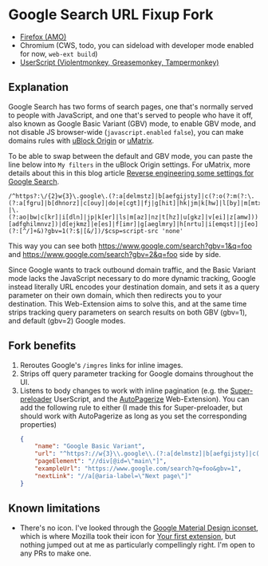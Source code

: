 # Google Search URL Fixup Fork

- [Firefox (AMO)](https://addons.mozilla.org/firefox/addon/google-search-url-fixup-fork/)
- Chromium (CWS, todo, you can sideload with developer mode enabled for now, `web-ext build`)
- [UserScript (Violentmonkey, Greasemonkey, Tampermonkey)](https://raw.githubusercontent.com/brian6932/gsearch-urlfix/master/index.user.js)

## Explanation

Google Search has two forms of search pages, one that's normally served to people with JavaScript, and one that's served to people who have it off, also known as Google Basic Variant (GBV) mode, to enable GBV mode, and not disable JS browser-wide (`javascript.enabled` `false`), you can make domains rules with [uBlock Origin](https://github.com/gorhill/uBlock) or [uMatrix](https://github.com/gorhill/uMatrix).

To be able to swap between the default and GBV mode, you can paste the line below into `My filters` in the uBlock Origin settings. For uMatrix, more details about this in this blog article [Reverse engineering some settings for Google Search](https://utcc.utoronto.ca/~cks/space/blog/web/GoogleSearchSettings).
```
/^https?:\/{2}w{3}\.google\.(?:a[delmstz]|b[aefgijsty]|c(?:o(?:m(?:\.(?:a[fgru]|b[dhnorz]|c[ouy]|do|e[cgt]|fj|g[hit]|hk|jm|k[hw]|l[by]|m[mtxy]|n[agip]|om|p[aeghkry]|qa|s[abglv]|t[jrw]|u[ay]|v[cn]))?|\.(?:ao|bw|c[kr]|i[dln]|jp|k[er]|ls|m[az]|nz|t[hz]|u[gkz]|v[ei]|z[amw]))|[adfghilmnvz])|d[ejkmz]|e[es]|f[imr]|g[aeglmry]|h[nrtu]|i[emqst]|j[eo]|k[giz]|l[aiktuv]|m[degklnuvw]|n[eloru]|p[lnst]|r[osuw]|s[cehikmnort]|t[dglmnot]|vu|ws)\/search\?(?:[^/]+&)?gbv=1(?:$|[&/])/$csp=script-src 'none'
```
This way you can see both https://www.google.com/search?gbv=1&q=foo and https://www.google.com/search?gbv=2&q=foo side by side.

Since Google wants to track outbound domain traffic, and the Basic Variant mode lacks the JavaScript necessary to do more dynamic tracking, Google instead literally URL encodes your destination domain, and sets it as a query parameter on their own domain, which then redirects you to your destination. This Web-Extension aims to solve this, and at the same time strips tracking query parameters on search results on both GBV (gbv=1), and default (gbv=2) Google modes.

## Fork benefits

1. Reroutes Google's `/imgres` links for inline images.
1. Strips off query parameter tracking for Google domains throughout the UI.
1. Listens to body changes to work with inline pagination (e.g. the [Super-preloader](https://github.com/machsix/Super-preloader) UserScript, and the [AutoPagerize](https://github.com/tophf/autopagerize) Web-Extension). You can add the following rule to either (I made this for Super-preloader, but should work with AutoPagerize as long as you set the corresponding properties)
    ```json
    {
    	"name": "Google Basic Variant",
    	"url": "^https?://w{3}\\.google\\.(?:a[delmstz]|b[aefgijsty]|c(?:o(?:m(?:\\.(?:a[fgru]|b[dhnorz]|c[ouy]|do|e[cgt]|fj|g[hit]|hk|jm|k[hw]|l[by]|m[mtxy]|n[agip]|om|p[aeghkry]|qa|s[abglv]|t[jrw]|u[ay]|v[cn]))?|\\.(?:ao|bw|c[kr]|i[dln]|jp|k[er]|ls|m[az]|nz|t[hz]|u[gkz]|v[ei]|z[amw]))|[adfghilmnvz])|d[ejkmz]|e[es]|f[imr]|g[aeglmry]|h[nrtu]|i[emqst]|j[eo]|k[giz]|l[aiktuv]|m[degklnuvw]|n[eloru]|p[lnst]|r[osuw]|s[cehikmnort]|t[dglmnot]|vu|ws)/search\\?(?:[^/]+&)?gbv=1(?:$|[&/])",
    	"pageElement": "//div[@id=\"main\"]",
    	"exampleUrl": "https://www.google.com/search?q=foo&gbv=1",
    	"nextLink": "//a[@aria-label=\"Next page\"]"
    }
    ```

## Known limitations

* There's no icon. I've looked through the [Google Material Design iconset](http://google.github.io/material-design-icons/), which is where Mozilla took their icon for [Your first extension](https://developer.mozilla.org/en-US/Add-ons/WebExtensions/Your_first_WebExtension), but nothing jumped out at me as particularly compellingly right. I'm open to any PRs to make one.
